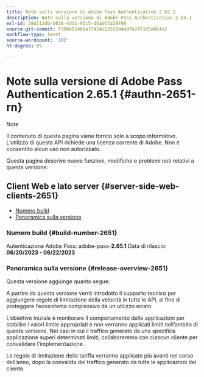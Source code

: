 ```yaml
---
title: Note sulla versione di Adobe Pass Authentication 2.65.1
description: Note sulla versione di Adobe Pass Authentication 2.65.1
exl-id: 28d112db-b038-4d11-93c5-d6ab67a29700
source-git-commit: f30b6814b8a77424c13337d44d7b247105e0bfe2
workflow-type: tm+mt
source-wordcount: '182'
ht-degree: 0%

---
```


# Note sulla versione di Adobe Pass Authentication 2.65.1 {#authn-2651-rn}

>[!NOTE]
>
>Il contenuto di questa pagina viene fornito solo a scopo informativo. L’utilizzo di questa API richiede una licenza corrente di Adobe. Non è consentito alcun uso non autorizzato.

Questa pagina descrive nuove funzioni, modifiche e problemi noti relativi a questa versione:

## Client Web e lato server {#server-side-web-clients-2651}

* [Numero build](#build-number-2651)
* [Panoramica sulla versione](#release-overview-2651)

### Numero build {#build-number-2651}

Autenticazione Adobe Pass: adobe-pass-**2.65.1**
Data di rilascio: **06/20/2023 - 06/22/2023**

### Panoramica sulla versione {#release-overview-2651}

Questa versione aggiunge quanto segue:

A partire da questa versione verrà introdotto il supporto tecnico per aggiungere regole di limitazione della velocità in tutte le API, al fine di proteggere l’ecosistema complessivo da un utilizzo errato.

L’obiettivo iniziale è monitorare il comportamento delle applicazioni per stabilire i valori limite appropriati e non verranno applicati limiti nell’ambito di questa versione. Nei casi in cui il traffico generato da una specifica applicazione superi determinati limiti, collaboreremo con ciascun cliente per convalidare l’implementazione.

Le regole di limitazione della tariffa verranno applicate più avanti nel corso dell’anno, dopo la convalida del traffico generato da tutte le applicazioni del cliente.
